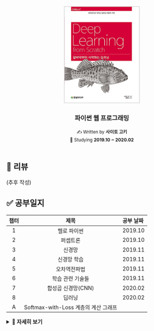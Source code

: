 <!-- PROJECT LOGO -->
<div align="center">
    <a href="http://www.yes24.com/Product/Goods/34970929">
        <img src="logo.png" alt="Logo" width="200">
    </a>
    <h3>파이썬 웹 프로그래밍</h3>
    <small>✍ Written by <b>사이토 고키</b></small>
    <br />
    <small>📆 Studying <b>2019.10 ~ 2020.02</b></small>
</div>

<br />

## 📄 리뷰

(추후 작성)

## ✅ 공부일지

| 챕터 |                 제목                 | 공부 날짜 |
| :--: | :----------------------------------: | :-------- |
|  1   |             헬로 파이썬              | 2019.10   |
|  2   |               퍼셉트론               | 2019.10   |
|  3   |                신경망                | 2019.11   |
|  4   |             신경망 학습              | 2019.11   |
|  5   |             오차역전파법             | 2019.11   |
|  6   |           학습 관련 기술들           | 2019.11   |
|  7   |          합성곱 신경망(CNN)          | 2020.02   |
|  8   |                딥러닝                | 2020.02   |
|  A   | Softmax-with-Loss 계층의 계산 그래프 |           |

<details markdown="1">
<summary><strong>👀 자세히 보기</strong></summary>

<br/>

| 챕터 |             제목              | 공부 여부 |
| :--: | :---------------------------: | :-------: |
| 1.1  |          파이썬이란?          |     ✔     |
| 1.2  |        파이썬 설치하기        |     ✔     |
| 1.3  |       파이썬 인터프리터       |     ✔     |
| 1.4  |     파이썬 스크립트 파일      |     ✔     |
| 1.5  |            넘파이             |     ✔     |
| 1.6  |          matplotlib           |     ✔     |
| 1.7  |             정리              |     ✔     |
| 2.1  |         퍼셉트론이란?         |     ✔     |
| 2.2  |       단순한 논리 회로        |     ✔     |
| 2.3  |       퍼셉트론 구현하기       |     ✔     |
| 2.4  |        퍼셉트론의 한계        |     ✔     |
| 2.5  |  다층 퍼셉트론이 출동한다면   |     ✔     |
| 2.6  |      NAND에서 컴퓨터까지      |     ✔     |
| 2.7  |             정리              |     ✔     |
| 3.1  |    퍼셉트론에서 신경망으로    |     ✔     |
| 3.2  |          활성화 함수          |     ✔     |
| 3.3  |      다차원 배열의 계산       |     ✔     |
| 3.4  |      3층 신경망 구현하기      |     ✔     |
| 3.5  |        출력층 설계하기        |     ✔     |
| 3.6  |       손글씨 숫자 인식        |     ✔     |
| 3.7  |             정리              |     ✔     |
| 4.1  |     데이터에서 학습한다!      |     ✔     |
| 4.2  |           손실 함수           |     ✔     |
| 4.3  |           수치 미분           |     ✔     |
| 4.4  |            기울기             |     ✔     |
| 4.5  |    학습 알고리즘 구현하기     |     ✔     |
| 4.6  |             정리              |     ✔     |
| 5.1  |          계산 그래프          |     ✔     |
| 5.2  |           연쇄법칙            |     ✔     |
| 5.3  |            역전파             |     ✔     |
| 5.4  |     단순한 계층 구현하기      |     ✔     |
| 5.5  |   활성화 함수 계층 구현하기   |     ✔     |
| 5.6  | Affine/Softmax 계층 구현하기  |     ✔     |
| 5.7  |     오차역전파법 구현하기     |     ✔     |
| 5.8  |             정리              |     ✔     |
| 6.1  |         매개변수 갱신         |     ✔     |
| 6.2  |        가중치의 초깃값        |     ✔     |
| 6.3  |          배치 정규화          |     ✔     |
| 6.4  |       바른 학습을 위해        |     ✔     |
| 6.5  | 적절한 하이퍼파라미터 값 찾기 |     ✔     |
| 6.6  |             정리              |     ✔     |
| 7.1  |           전체 구조           |     ✔     |
| 7.2  |          합성곱 계층          |     ✔     |
| 7.3  |           풀링 계층           |     ✔     |
| 7.4  |   합성곱/풀링 계층 구현하기   |     ✔     |
| 7.5  |         CNN 구현하기          |     ✔     |
| 7.6  |        CNN 시각화하기         |     ✔     |
| 7.7  |         대표적인 CNN          |     ✔     |
| 7.8  |             정리              |     ✔     |
| 8.1  |            더 깊게            |     ✔     |
| 8.2  |      딥러닝의 초기 역사       |     ✔     |
| 8.3  |   더 빠르게(딥러닝 고속화)    |     ✔     |
| 8.4  |         딥러닝의 활용         |     ✔     |
| 8.5  |         딥러닝의 미래         |     ✔     |
| 8.6  |             정리              |     ✔     |
| A.1  |            순전파             |           |
| A.2  |            역전파             |           |
| A.3  |             정리              |           |

</details>
